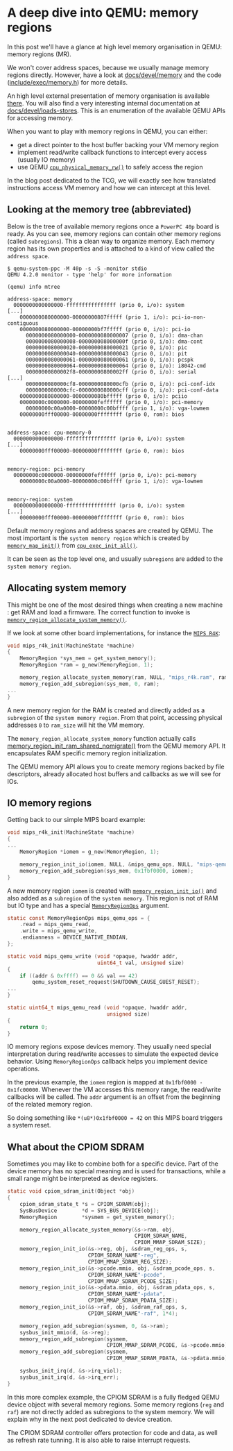 # A deep dive into QEMU: memory regions

In this post we'll have a glance at high level memory organisation in
QEMU: memory regions (MR).

We won't cover address spaces, because we usually manage memory
regions directly. However, have a look at
[docs/devel/memory](https://github.com/qemu/qemu/tree/v4.2.0/docs/devel/memory.rst)
and the code
([include/exec/memory.h](https://github.com/qemu/qemu/blob/v4.2.0/include/exec/memory.h)) for more details.

An high level external presentation of memory organisation is
available
[there](http://blog.vmsplice.net/2016/01/qemu-internals-how-guest-physical-ram.html). You
will also find a very interesting internal documentation at
[docs/devel/loads-stores](https://github.com/qemu/qemu/blob/v4.2.0/docs/devel/loads-stores.rst). This
is an enumeration of the available QEMU APIs for accessing memory.

When you want to play with memory regions in QEMU, you can either:

- get a direct pointer to the host buffer backing your VM memory
  region
- implement read/write callback functions to intercept every access (usually IO
  memory)
- use QEMU
  [`cpu_physical_memory_rw()`](https://github.com/qemu/qemu/tree/v4.2.0/exec.c#L3275) to safely access the region

In the blog post dedicated to the TCG, we will exactly see how
translated instructions access VM memory and how we can intercept at
this level.


## Looking at the memory tree (abbreviated)

Below is the tree of available memory regions once a `PowerPC 40p`
board is ready. As you can see, memory regions can contain other
memory regions (called `subregions`). This a clean way to organize
memory. Each memory region has its own properties and is attached to a
kind of view called the `address space`.

```
$ qemu-system-ppc -M 40p -s -S -monitor stdio
QEMU 4.2.0 monitor - type 'help' for more information

(qemu) info mtree

address-space: memory
  0000000000000000-ffffffffffffffff (prio 0, i/o): system
[...]
    0000000080000000-00000000807fffff (prio 1, i/o): pci-io-non-contiguous
    0000000080000000-00000000bf7fffff (prio 0, i/o): pci-io
      0000000080000000-0000000080000007 (prio 0, i/o): dma-chan
      0000000080000008-000000008000000f (prio 0, i/o): dma-cont
      0000000080000020-0000000080000021 (prio 0, i/o): pic
      0000000080000040-0000000080000043 (prio 0, i/o): pit
      0000000080000061-0000000080000061 (prio 0, i/o): pcspk
      0000000080000064-0000000080000064 (prio 0, i/o): i8042-cmd
      00000000800002f8-00000000800002ff (prio 0, i/o): serial
[...]
      0000000080000cf8-0000000080000cfb (prio 0, i/o): pci-conf-idx
      0000000080000cfc-0000000080000cff (prio 0, i/o): pci-conf-data
    0000000080800000-0000000080bfffff (prio 0, i/o): pciio
    00000000c0000000-00000000feffffff (prio 0, i/o): pci-memory
      00000000c00a0000-00000000c00bffff (prio 1, i/o): vga-lowmem
    00000000fff00000-00000000ffffffff (prio 0, rom): bios


address-space: cpu-memory-0
  0000000000000000-ffffffffffffffff (prio 0, i/o): system
[...]
    00000000fff00000-00000000ffffffff (prio 0, rom): bios


memory-region: pci-memory
  00000000c0000000-00000000feffffff (prio 0, i/o): pci-memory
    00000000c00a0000-00000000c00bffff (prio 1, i/o): vga-lowmem


memory-region: system
  0000000000000000-ffffffffffffffff (prio 0, i/o): system
[...]
    00000000fff00000-00000000ffffffff (prio 0, rom): bios

```

Default memory regions and address spaces are created by QEMU. The
most important is the `system memory region` which is created by
[`memory_map_init()`](https://github.com/qemu/qemu/blob/v4.2.0/exec.c#L2957)
from
[`cpu_exec_init_all()`](https://github.com/qemu/qemu/blob/v4.2.0/exec.c#L3402).

It can be seen as the top level one, and usually `subregions` are
added to the `system memory region`.


## Allocating system memory

This might be one of the most desired things when creating a new
machine : get RAM and load a firmware. The correct function to invoke
is
[`memory_region_allocate_system_memory()`](https://github.com/qemu/qemu/blob/v4.2.0/include/hw/boards.h#L14).

If we look at some other board implementations, for instance the
[`MIPS
R4K`](https://github.com/qemu/qemu/blob/v4.2.0/hw/mips/mips_r4k.c#L167):

```c
void mips_r4k_init(MachineState *machine)
{
    MemoryRegion *sys_mem = get_system_memory();
    MemoryRegion *ram = g_new(MemoryRegion, 1);

    memory_region_allocate_system_memory(ram, NULL, "mips_r4k.ram", ram_size);
    memory_region_add_subregion(sys_mem, 0, ram);
...
}
```

A new memory region for the RAM is created and directly added as a
`subregion` of the `system memory region`. From that point, accessing
physical addresses `0` to `ram_size` will hit the VM memory.

The `memory_region_allocate_system_memory` function actually calls
[memory_region_init_ram_shared_nomigrate()](https://github.com/qemu/qemu/blob/v4.2.0/memory.c#L1512)
from the QEMU memory API. It encapsulates RAM specific memory region
initialization.

The QEMU memory API allows you to create memory regions backed by file
descriptors, already allocated host buffers and callbacks as we will
see for IOs.

## IO memory regions

Getting back to our simple MIPS board example:

```c
void mips_r4k_init(MachineState *machine)
{
...
    MemoryRegion *iomem = g_new(MemoryRegion, 1);

    memory_region_init_io(iomem, NULL, &mips_qemu_ops, NULL, "mips-qemu", 0x10000);
    memory_region_add_subregion(sys_mem, 0x1fbf0000, iomem);
}
```

A new memory region `iomem` is created with
[`memory_region_init_io()`](https://github.com/qemu/qemu/blob/v4.2.0/memory.c#L1490)
and also added as a `subregion` of the `system memory`. This region is
not of RAM but IO type and has a special
[`MemoryRegionOps`](https://github.com/qemu/qemu/blob/v4.2.0/include/exec/memory.h#L144)
argument.

```c
static const MemoryRegionOps mips_qemu_ops = {
    .read = mips_qemu_read,
    .write = mips_qemu_write,
    .endianness = DEVICE_NATIVE_ENDIAN,
};

static void mips_qemu_write (void *opaque, hwaddr addr,
                             uint64_t val, unsigned size)
{
    if ((addr & 0xffff) == 0 && val == 42)
        qemu_system_reset_request(SHUTDOWN_CAUSE_GUEST_RESET);
...
}

static uint64_t mips_qemu_read (void *opaque, hwaddr addr,
                                unsigned size)
{
    return 0;
}
```

IO memory regions expose devices memory. They usually need special
interpretation during read/write accesses to simulate the expected
device behavior. Using `MemoryRegionOps` callback helps you implement
device operations.

In the previous example, the `iomem` region is mapped at `0x1fbf0000 -
0x1fc00000`. Whenever the VM accesses this memory range, the
read/write callbacks will be called. The `addr` argument is an offset
from the beginning of the related memory region.

So doing something like `*(u8*)0x1fbf0000 = 42` on this MIPS board
triggers a system reset.


## What about the CPIOM SDRAM

Sometimes you may like to combine both for a specific device. Part of
the device memory has no special meaning and is used for transactions,
while a small range might be interpreted as device registers.

```c
static void cpiom_sdram_init(Object *obj)
{
    cpiom_sdram_state_t *s = CPIOM_SDRAM(obj);
    SysBusDevice        *d = SYS_BUS_DEVICE(obj);
    MemoryRegion        *sysmem = get_system_memory();

    memory_region_allocate_system_memory(&s->ram, obj,
                                         CPIOM_SDRAM_NAME,
                                         CPIOM_MMAP_SDRAM_SIZE);
    memory_region_init_io(&s->reg, obj, &sdram_reg_ops, s,
                          CPIOM_SDRAM_NAME"-reg",
                          CPIOM_MMAP_SDRAM_REG_SIZE);
    memory_region_init_io(&s->pcode.mmio, obj, &sdram_pcode_ops, s,
                          CPIOM_SDRAM_NAME"-pcode",
                          CPIOM_MMAP_SDRAM_PCODE_SIZE);
    memory_region_init_io(&s->pdata.mmio, obj, &sdram_pdata_ops, s,
                          CPIOM_SDRAM_NAME"-pdata",
                          CPIOM_MMAP_SDRAM_PDATA_SIZE);
    memory_region_init_io(&s->raf, obj, &sdram_raf_ops, s,
                          CPIOM_SDRAM_NAME"-raf", 1*4);

    memory_region_add_subregion(sysmem, 0, &s->ram);
    sysbus_init_mmio(d, &s->reg);
    memory_region_add_subregion(sysmem,
                                CPIOM_MMAP_SDRAM_PCODE, &s->pcode.mmio);
    memory_region_add_subregion(sysmem,
                                CPIOM_MMAP_SDRAM_PDATA, &s->pdata.mmio);

    sysbus_init_irq(d, &s->irq_viol);
    sysbus_init_irq(d, &s->irq_err);
}
```

In this more complex example, the CPIOM SDRAM is a fully fledged QEMU
device object with several memory regions. Some memory regions (`reg`
and `raf`) are not directly added as subregions to the system
memory. We will explain why in the next post dedicated to device
creation.

The CPIOM SDRAM controller offers protection for code and data, as
well as refresh rate tunning. It is also able to raise interrupt
requests.

